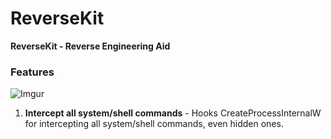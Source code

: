 # ReverseKit

<b>ReverseKit - Reverse Engineering Aid</b>

### Features
![Imgur](https://i.imgur.com/PWuwnI6.png)


1. <b>Intercept all system/shell commands</b> - Hooks CreateProcessInternalW for intercepting all system/shell commands, even hidden ones.
